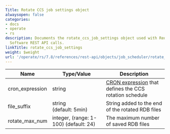 ```yaml
---
Title: Rotate CCS job settings object
alwaysopen: false
categories:
- docs
- operate
- rs
description: Documents the rotate_ccs_job_settings object used with Redis Enterprise
  Software REST API calls.
linkTitle: rotate_ccs_job_settings
weight: $weight
url: '/operate/rs/7.8/references/rest-api/objects/job_scheduler/rotate_ccs_job_settings/'
---
```


| Name | Type/Value | Description |
|------|------------|-------------|
| cron_expression | string | [CRON expression](https://en.wikipedia.org/wiki/Cron#CRON_expression) that defines the CCS rotation schedule |
| file_suffix | string (default:&nbsp;5min) | String added to the end of the rotated RDB files |
| rotate_max_num | integer, (range:&nbsp;1-100) (default:&nbsp;24) | The maximum number of saved RDB files |
